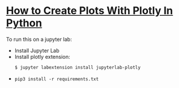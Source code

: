 # [How to Create Plots With Plotly In Python]()
To run this on a jupyter lab:
- Install Jupyter Lab
- Install plotly extension:
    ```bash
    $ jupyter labextension install jupyterlab-plotly
    ```
- `pip3 install -r requirements.txt`
